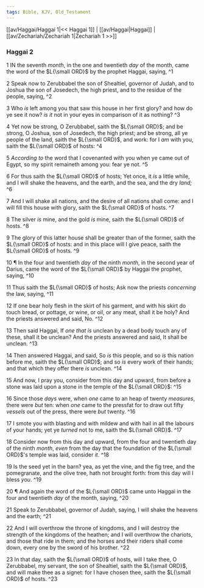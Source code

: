 ```yaml
---
tags: Bible, KJV, Old_Testament
---
```


[[av/Haggai/Haggai 1|<< Haggai 1]] | [[av/Haggai|Haggai]] | [[av/Zechariah/Zechariah 1|Zechariah 1 >>]]

### Haggai 2

1 IN the seventh _month_, in the one and twentieth _day_ of the month, came the word of the $L{\small ORD}$ by the prophet Haggai, saying, ^1

2 Speak now to Zerubbabel the son of Shealtiel, governor of Judah, and to Joshua the son of Josedech, the high priest, and to the residue of the people, saying, ^2

3 Who _is_ left among you that saw this house in her first glory? and how do ye see it now? _is_ _it_ not in your eyes in comparison of it as nothing? ^3

4 Yet now be strong, O Zerubbabel, saith the $L{\small ORD}$; and be strong, O Joshua, son of Josedech, the high priest; and be strong, all ye people of the land, saith the $L{\small ORD}$, and work: for I _am_ with you, saith the $L{\small ORD}$ of hosts: ^4

5 _According_ _to_ the word that I covenanted with you when ye came out of Egypt, so my spirit remaineth among you: fear ye not. ^5

6 For thus saith the $L{\small ORD}$ of hosts; Yet once, it _is_ a little while, and I will shake the heavens, and the earth, and the sea, and the dry _land;_ ^6

7 And I will shake all nations, and the desire of all nations shall come: and I will fill this house with glory, saith the $L{\small ORD}$ of hosts. ^7

8 The silver _is_ mine, and the gold _is_ mine, saith the $L{\small ORD}$ of hosts. ^8

9 The glory of this latter house shall be greater than of the former, saith the $L{\small ORD}$ of hosts: and in this place will I give peace, saith the $L{\small ORD}$ of hosts. ^9

10 ¶ In the four and twentieth _day_ of the ninth _month_, in the second year of Darius, came the word of the $L{\small ORD}$ by Haggai the prophet, saying, ^10

11 Thus saith the $L{\small ORD}$ of hosts; Ask now the priests _concerning_ the law, saying, ^11

12 If one bear holy flesh in the skirt of his garment, and with his skirt do touch bread, or pottage, or wine, or oil, or any meat, shall it be holy? And the priests answered and said, No. ^12

13 Then said Haggai, If _one_ _that_ _is_ unclean by a dead body touch any of these, shall it be unclean? And the priests answered and said, It shall be unclean. ^13

14 Then answered Haggai, and said, So _is_ this people, and so _is_ this nation before me, saith the $L{\small ORD}$; and so _is_ every work of their hands; and that which they offer there _is_ unclean. ^14

15 And now, I pray you, consider from this day and upward, from before a stone was laid upon a stone in the temple of the $L{\small ORD}$: ^15

16 Since those _days_ were, when _one_ came to an heap of twenty _measures_, there were _but_ ten: when _one_ came to the pressfat for to draw out fifty _vessels_ out of the press, there were _but_ twenty. ^16

17 I smote you with blasting and with mildew and with hail in all the labours of your hands; yet ye _turned_ not to me, saith the $L{\small ORD}$. ^17

18 Consider now from this day and upward, from the four and twentieth day of the ninth _month_, _even_ from the day that the foundation of the $L{\small ORD}$'s temple was laid, consider _it_. ^18

19 Is the seed yet in the barn? yea, as yet the vine, and the fig tree, and the pomegranate, and the olive tree, hath not brought forth: from this day will I bless _you_. ^19

20 ¶ And again the word of the $L{\small ORD}$ came unto Haggai in the four and twentieth _day_ of the month, saying, ^20

21 Speak to Zerubbabel, governor of Judah, saying, I will shake the heavens and the earth; ^21

22 And I will overthrow the throne of kingdoms, and I will destroy the strength of the kingdoms of the heathen; and I will overthrow the chariots, and those that ride in them; and the horses and their riders shall come down, every one by the sword of his brother. ^22

23 In that day, saith the $L{\small ORD}$ of hosts, will I take thee, O Zerubbabel, my servant, the son of Shealtiel, saith the $L{\small ORD}$, and will make thee as a signet: for I have chosen thee, saith the $L{\small ORD}$ of hosts. ^23
